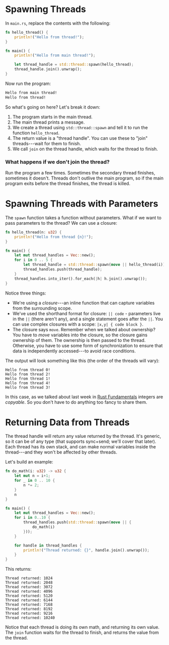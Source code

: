 # Spawning Threads

In `main.rs`, replace the contents with the following:

```rust
fn hello_thread() {
    println!("Hello from thread!");
}

fn main() {
    println!("Hello from main thread!");

    let thread_handle = std::thread::spawn(hello_thread);
    thread_handle.join().unwrap();
}
```

Now run the program:

```bash
Hello from main thread!
Hello from thread!
```

So what's going on here? Let's break it down:

1. The program starts in the main thread.
2. The main thread prints a message.
3. We create a thread using `std::thread::spawn` and tell it to run the function `hello_thread`.
4. The return value is a "thread handle". You can use these to "join" threads---wait for them to finish.
5. We call `join` on the thread handle, which waits for the thread to finish.

### What happens if we don't join the thread?

Run the program a few times. Sometimes the secondary thread finishes, sometimes it doesn't. Threads don't outlive the main program, so if the main program exits before the thread finishes, the thread is killed.

# Spawning Threads with Parameters

The `spawn` function takes a function without parameters. What if we want to pass parameters to the thread? We can use a closure:

```rust
fn hello_thread(n: u32) {
    println!("Hello from thread {n}!");
}

fn main() {
    let mut thread_handles = Vec::new();
    for i in 0 .. 5 {
        let thread_handle = std::thread::spawn(move || hello_thread(i));
        thread_handles.push(thread_handle);
    }
    thread_handles.into_iter().for_each(|h| h.join().unwrap());
}
```

Notice three things:

* We're using a *closure*---an inline function that can capture variables from the surrounding scope.
* We've used the shorthand format for closure: `|| code` - parameters live in the `||` (there aren't any), and a single statement goes after the `||`. You can use complex closures with a scope: `|x,y| { code block }`.
* The closure says `move`. Remember when we talked about ownership? You have to *move* variables into the closure, so the closure gains ownership of them. The ownership is then passed to the thread. Otherwise, you have to use some form of synchronization to ensure that data is independently accessed---to avoid race conditions.

The output will look something like this (the order of the threads will vary):

```
Hello from thread 0!
Hello from thread 2!
Hello from thread 1!
Hello from thread 4!
Hello from thread 3!
```

In this case, as we talked about last week in [Rust Fundamentals](../01-GettingStarted/RustFundamentals.md) integers are *copyable*. So you don't have to do anything too fancy to share them.

# Returning Data from Threads

The thread handle will return any value returned by the thread. It's generic, so it can be of any type (that supports sync+send; we'll cover that later). Each thread has its own stack, and can make normal variables inside the thread---and they won't be affected by other threads.

Let's build an example:

```rust
fn do_math(i: u32) -> u32 {
    let mut n = i+1;
    for _ in 0 .. 10 {
        n *= 2;
    }
    n
}

fn main() {
    let mut thread_handles = Vec::new();
    for i in 0..10 {
        thread_handles.push(std::thread::spawn(move || {
            do_math(i)
        }));
    }

    for handle in thread_handles {
        println!("Thread returned: {}", handle.join().unwrap());
    }
}
```

This returns:

```
Thread returned: 1024
Thread returned: 2048
Thread returned: 3072
Thread returned: 4096
Thread returned: 5120
Thread returned: 6144
Thread returned: 7168
Thread returned: 8192
Thread returned: 9216
Thread returned: 10240
```

Notice that each thread is doing its own math, and returning its own value. The `join` function waits for the thread to finish, and returns the value from the thread.